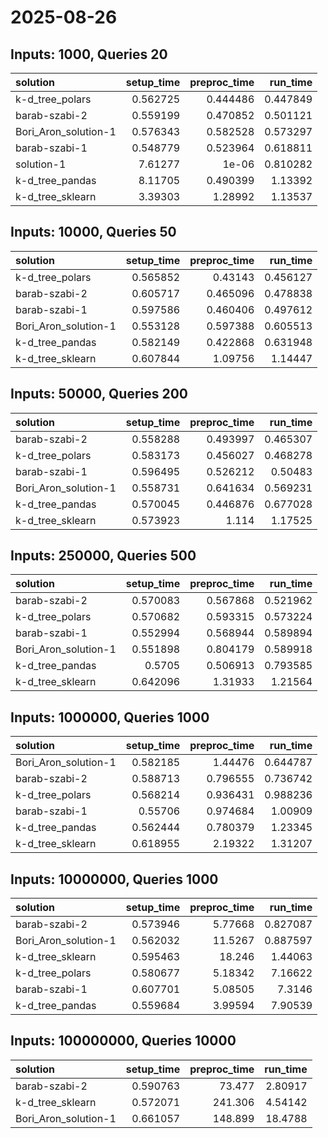 # 2025-08-26

## Inputs: 1000, Queries 20

| solution             |   setup_time |   preproc_time |   run_time |
|:---------------------|-------------:|---------------:|-----------:|
| k-d_tree_polars      |     0.562725 |       0.444486 |   0.447849 |
| barab-szabi-2        |     0.559199 |       0.470852 |   0.501121 |
| Bori_Aron_solution-1 |     0.576343 |       0.582528 |   0.573297 |
| barab-szabi-1        |     0.548779 |       0.523964 |   0.618811 |
| solution-1           |     7.61277  |       1e-06    |   0.810282 |
| k-d_tree_pandas      |     8.11705  |       0.490399 |   1.13392  |
| k-d_tree_sklearn     |     3.39303  |       1.28992  |   1.13537  |

## Inputs: 10000, Queries 50

| solution             |   setup_time |   preproc_time |   run_time |
|:---------------------|-------------:|---------------:|-----------:|
| k-d_tree_polars      |     0.565852 |       0.43143  |   0.456127 |
| barab-szabi-2        |     0.605717 |       0.465096 |   0.478838 |
| barab-szabi-1        |     0.597586 |       0.460406 |   0.497612 |
| Bori_Aron_solution-1 |     0.553128 |       0.597388 |   0.605513 |
| k-d_tree_pandas      |     0.582149 |       0.422868 |   0.631948 |
| k-d_tree_sklearn     |     0.607844 |       1.09756  |   1.14447  |

## Inputs: 50000, Queries 200

| solution             |   setup_time |   preproc_time |   run_time |
|:---------------------|-------------:|---------------:|-----------:|
| barab-szabi-2        |     0.558288 |       0.493997 |   0.465307 |
| k-d_tree_polars      |     0.583173 |       0.456027 |   0.468278 |
| barab-szabi-1        |     0.596495 |       0.526212 |   0.50483  |
| Bori_Aron_solution-1 |     0.558731 |       0.641634 |   0.569231 |
| k-d_tree_pandas      |     0.570045 |       0.446876 |   0.677028 |
| k-d_tree_sklearn     |     0.573923 |       1.114    |   1.17525  |

## Inputs: 250000, Queries 500

| solution             |   setup_time |   preproc_time |   run_time |
|:---------------------|-------------:|---------------:|-----------:|
| barab-szabi-2        |     0.570083 |       0.567868 |   0.521962 |
| k-d_tree_polars      |     0.570682 |       0.593315 |   0.573224 |
| barab-szabi-1        |     0.552994 |       0.568944 |   0.589894 |
| Bori_Aron_solution-1 |     0.551898 |       0.804179 |   0.589918 |
| k-d_tree_pandas      |     0.5705   |       0.506913 |   0.793585 |
| k-d_tree_sklearn     |     0.642096 |       1.31933  |   1.21564  |

## Inputs: 1000000, Queries 1000

| solution             |   setup_time |   preproc_time |   run_time |
|:---------------------|-------------:|---------------:|-----------:|
| Bori_Aron_solution-1 |     0.582185 |       1.44476  |   0.644787 |
| barab-szabi-2        |     0.588713 |       0.796555 |   0.736742 |
| k-d_tree_polars      |     0.568214 |       0.936431 |   0.988236 |
| barab-szabi-1        |     0.55706  |       0.974684 |   1.00909  |
| k-d_tree_pandas      |     0.562444 |       0.780379 |   1.23345  |
| k-d_tree_sklearn     |     0.618955 |       2.19322  |   1.31207  |

## Inputs: 10000000, Queries 1000

| solution             |   setup_time |   preproc_time |   run_time |
|:---------------------|-------------:|---------------:|-----------:|
| barab-szabi-2        |     0.573946 |        5.77668 |   0.827087 |
| Bori_Aron_solution-1 |     0.562032 |       11.5267  |   0.887597 |
| k-d_tree_sklearn     |     0.595463 |       18.246   |   1.44063  |
| k-d_tree_polars      |     0.580677 |        5.18342 |   7.16622  |
| barab-szabi-1        |     0.607701 |        5.08505 |   7.3146   |
| k-d_tree_pandas      |     0.559684 |        3.99594 |   7.90539  |

## Inputs: 100000000, Queries 10000

| solution             |   setup_time |   preproc_time |   run_time |
|:---------------------|-------------:|---------------:|-----------:|
| barab-szabi-2        |     0.590763 |         73.477 |    2.80917 |
| k-d_tree_sklearn     |     0.572071 |        241.306 |    4.54142 |
| Bori_Aron_solution-1 |     0.661057 |        148.899 |   18.4788  |